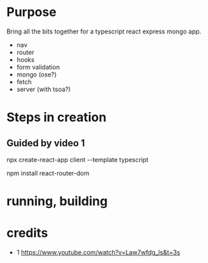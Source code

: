 # Purpose
Bring all the bits together for a typescript react express mongo app.

- nav
- router
- hooks
- form validation
- mongo (ose?)
- fetch 
- server (with tsoa?)

# Steps in creation

## Guided by video 1
npx create-react-app client --template typescript

npm install react-router-dom

# running, building


# credits

- 1 https://www.youtube.com/watch?v=Law7wfdg_ls&t=3s